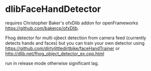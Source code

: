 # dlibFaceHandDetector
requires Christopher Baker's ofxDlib addon for openFrameworks https://github.com/bakercp/ofxDlib.

Fhog detector for multi ojbect detection from camera feed (currently detects hands and faces) but you can train your own detector using https://github.com/dirtylittledirtbike/faceHandTrainer or http://dlib.net/fhog_object_detector_ex.cpp.html

run in release mode otherwise significant lag.
